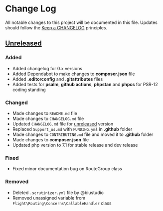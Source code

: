 # Change Log
All notable changes to this project will be documented in this file.
Updates should follow the [Keep a CHANGELOG](https://keepachangelog.com/) principles.

## [Unreleased][unreleased]

### Added
- Added changelog for 0.x versions
- Added Dependabot to make changes to **composer.json** file
- Added **.editorconfig** and **.gitattributes** files
- Added tests for **psalm**, **github actions**, **phpstan** and **phpcs** for PSR-12 coding standing

### Changed
- Made changes to `README.md` file
- Made changes to `CHANGELOG.md` file
- Updated `CHANGELOG.md` file for [unreleased] version
- Replaced `Support_us.md` with `FUNDING.yml` in **.github** folder
- Made changes to `CONTRIBUTING.md` file and moved it to **.github** folder
- Made changes to **composer.json** file
- Updated php version to 7.1 for stable release and dev release

### Fixed
- Fixed minor documentation bug on RouteGroup class

### Removed
- Deleted `.scrutinizer.yml` file by @biustudio
- Removed unassigned variable from `Flight\Routing\Concerns\CallableHandler` class

[unreleased]: https://github.com/divineniiquaye/flight-routing/compare/v0.2.9...master
